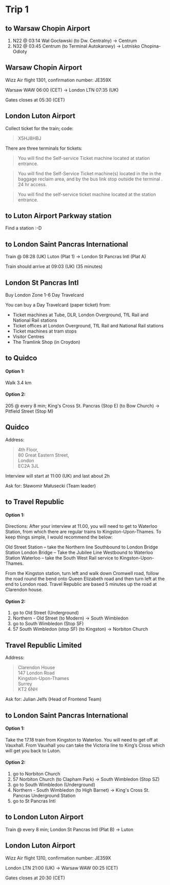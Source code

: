 # Trip 1

## to Warsaw Chopin Airport

1. N22 @ 03:14 Wał Gocławski (to Dw. Centralny) -> Centrum
2. N32 @ 03:45 Centrum (to Terminal Autokarowy) -> Lotnisko Chopina-Odloty

## Warsaw Chopin Airport

Wizz Air flight 1301, confirmation number: JE359X

Warsaw WAW 06:00 (CET) -> London LTN 07:35 (UK)

Gates closes at 05:30 (CET)

## London Luton Airport

Collect ticket for the train; code:

> X5HJ8HBJ

There are three terminals for tickets:

> You will find the Self-service Ticket machine located at station entrance.

> You will find the Self-Service Ticket machine(s) located in the in the baggage reclaim area, and by the bus link stop outside the terminal . 24 hr access.

> You will find the self-service ticket machine located at the station entrance.

## to Luton Airport Parkway station

Find a station :-D

## to London Saint Pancras International

Train @ 08:28 (UK) Luton (Plat 1) -> London St Pancras Intl (Plat A)

Train should arrive at 09:03 (UK) (35 minutes)

## London St Pancras Intl

Buy London Zone 1-6 Day Travelcard

You can buy a Day Travelcard (paper ticket) from:

- Ticket machines at Tube, DLR, London Overground, TfL Rail and National Rail stations
- Ticket offices at London Overground, TfL Rail and National Rail stations
- Ticket machines at tram stops
- Visitor Centres
- The Tramlink Shop (in Croydon)

## to Quidco

#### Option 1:

Walk 3.4 km

#### Option 2:

205 @ every 8 min; King's Cross St. Pancras (Stop E) (to Bow Church) -> Pitfield Street (Stop M)

## Quidco

Address:

> 4th Floor, <br>
> 80 Great Eastern Street, <br>
> London <br>
> EC2A 3JL

Interview will start at 11:00 (UK) and last about 2h

Ask for: Sławomir Małusecki (Team leader)

## to Travel Republic

#### Option 1:

Directions: After your interview at 11.00, you will need to get to Waterloo Station, from which there are regular trains to Kingston-Upon-Thames. To keep things simple, I would recommend the below:

Old Street Station – take the Northern line Southbound to London Bridge Station
London Bridge – Take the Jubilee Line Westbound to Waterloo Station
Waterloo – take the South West Rail service to Kingston-Upon-Thames.

From the Kingston station, turn left and walk down Cromwell road, follow the road round the bend onto Queen Elizabeth road and then turn left at the end to London road. Travel Republic are based 5 minutes up the road at Clarendon house.

#### Option 2:

1. go to Old Street (Underground)
2. Northern - Old Street (to Modern) -> South Wimbledon
3. go to South Wimbledon (Stop SF)
4. 57 South Wimbledon (stop SF) (to Kingston) -> Norbiton Church

## Travel Republic Limited

Address:

> Clarendon House <br>
> 147 London Road <br>
> Kingston-Upon-Thames <br>
> Surrey <br>
> KT2 6NH

Ask for: Julian Jelfs (Head of Frontend Team)

## to London Saint Pancras International

#### Option 1:

Take the 17.18 train from Kingston to Waterloo. You will need to get off at Vauxhall.
From Vauxhall you can take the Victoria line to King’s Cross which will get you back to Luton.

#### Option 2:

1. go to Norbiton Church
2. 57 Norbiton Church (to Clapham Park) -> South Wimbledon (Stop SZ)
3. go to South Wimbledon (Underground)
4. Northern - South Wimbledon (to High Barnet) -> King's Cross St. Pancras Underground Station
5. go to St Pancras Intl

## to London Luton Airport

Train @ every 8 min; London St Pancras Intl (Plat B) -> Luton

## London Luton Airport

Wizz Air flight 1310, confirmation number: JE359X

London LTN 21:00 (UK) -> Warsaw WAW 00:25 (CET)

Gates closes at 20:30 (CET)
